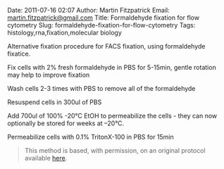 Date: 2011-07-16 02:07
Author: Martin Fitzpatrick
Email: martin.fitzpatrick@gmail.com
Title: Formaldehyde fixation for flow cytometry
Slug: formaldehyde-fixation-for-flow-cytometry
Tags: histology,rna,fixation,molecular biology

Alternative fixation procedure for FACS fixation, using formaldehyde fixatice.









Fix cells with 2% fresh formaldehyde in PBS for 5-15min, gentle rotation may
help to improve fixation



Wash cells 2-3 times with PBS to remove all of the formaldehyde



Resuspend cells in 300ul of PBS 



Add 700ul of 100% -20°C EtOH to permeabilize the cells - they can now optionally be stored for weeks at –20°C.



Permeabilize cells with 0.1% TritonX-100 in PBS for 15min







>This method is based, with permission, on an original protocol available [here](http://sciencetechblog.com/flow-cytometry-users-guide/).

